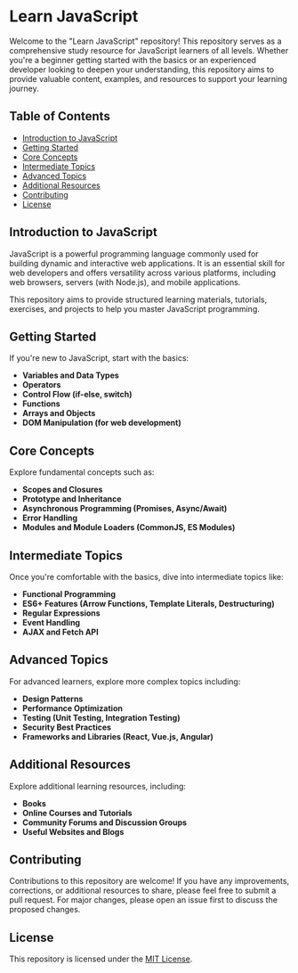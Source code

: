 # Learn JavaScript

Welcome to the "Learn JavaScript" repository! This repository serves as a comprehensive study resource for JavaScript learners of all levels. Whether you're a beginner getting started with the basics or an experienced developer looking to deepen your understanding, this repository aims to provide valuable content, examples, and resources to support your learning journey.

## Table of Contents

- [Introduction to JavaScript](#introduction-to-javascript)
- [Getting Started](#getting-started)
- [Core Concepts](#core-concepts)
- [Intermediate Topics](#intermediate-topics)
- [Advanced Topics](#advanced-topics)
- [Additional Resources](#additional-resources)
- [Contributing](#contributing)
- [License](#license)

## Introduction to JavaScript

JavaScript is a powerful programming language commonly used for building dynamic and interactive web applications. It is an essential skill for web developers and offers versatility across various platforms, including web browsers, servers (with Node.js), and mobile applications.

This repository aims to provide structured learning materials, tutorials, exercises, and projects to help you master JavaScript programming.

## Getting Started

If you're new to JavaScript, start with the basics:

- **Variables and Data Types**
- **Operators**
- **Control Flow (if-else, switch)**
- **Functions**
- **Arrays and Objects**
- **DOM Manipulation (for web development)**

## Core Concepts

Explore fundamental concepts such as:

- **Scopes and Closures**
- **Prototype and Inheritance**
- **Asynchronous Programming (Promises, Async/Await)**
- **Error Handling**
- **Modules and Module Loaders (CommonJS, ES Modules)**

## Intermediate Topics

Once you're comfortable with the basics, dive into intermediate topics like:

- **Functional Programming**
- **ES6+ Features (Arrow Functions, Template Literals, Destructuring)**
- **Regular Expressions**
- **Event Handling**
- **AJAX and Fetch API**

## Advanced Topics

For advanced learners, explore more complex topics including:

- **Design Patterns**
- **Performance Optimization**
- **Testing (Unit Testing, Integration Testing)**
- **Security Best Practices**
- **Frameworks and Libraries (React, Vue.js, Angular)**

## Additional Resources

Explore additional learning resources, including:

- **Books**
- **Online Courses and Tutorials**
- **Community Forums and Discussion Groups**
- **Useful Websites and Blogs**

## Contributing

Contributions to this repository are welcome! If you have any improvements, corrections, or additional resources to share, please feel free to submit a pull request. For major changes, please open an issue first to discuss the proposed changes.

## License

This repository is licensed under the [MIT License](LICENSE).
